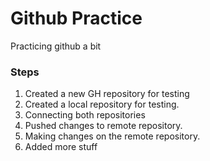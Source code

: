 # Github Practice

Practicing github a bit

### Steps

1. Created a new GH repository for testing
2. Created a local repository for testing.
3. Connecting both repositories
4. Pushed changes to remote repository.
5. Making changes on the remote repository.
6. Added more stuff
